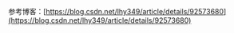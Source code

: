 参考博客：[https://blog.csdn.net/lhy349/article/details/92573680](https://blog.csdn.net/lhy349/article/details/92573680)
